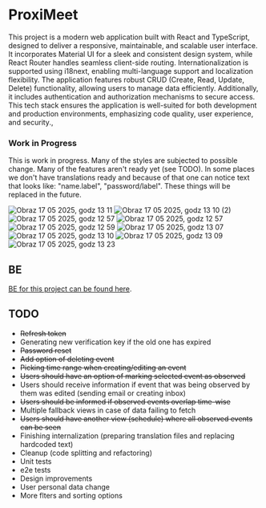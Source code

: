 # ProxiMeet

This project is a modern web application built with React and TypeScript, designed to deliver a responsive, maintainable, and scalable user interface. It incorporates Material UI for a sleek and consistent design system, while React Router handles seamless client-side routing. Internationalization is supported using i18next, enabling multi-language support and localization flexibility. The application features robust CRUD (Create, Read, Update, Delete) functionality, allowing users to manage data efficiently. Additionally, it includes authentication and authorization mechanisms to secure access. This tech stack ensures the application is well-suited for both development and production environments, emphasizing code quality, user experience, and security.,

### Work in Progress

This is work in progress. Many of the styles are subjected to possible change. Many of the features aren't ready yet (see TODO). In some places we don't have translations ready and because of that one can notice text that looks like: "name.label", "password/label". These things will be replaced in the future.

![Obraz 17 05 2025, godz  13 11](https://github.com/user-attachments/assets/572c26c6-e7f4-463e-9ee0-a067c9632ee6)
![Obraz 17 05 2025, godz  13 10 (2)](https://github.com/user-attachments/assets/256e1394-3620-4dc0-8198-399e0d110b12)
![Obraz 17 05 2025, godz  12 57](https://github.com/user-attachments/assets/a3f07d99-4f15-402a-b17f-8eb46b17f700)
![Obraz 17 05 2025, godz  12 57](https://github.com/user-attachments/assets/2783c387-7515-4273-b178-25357d3700ab)
![Obraz 17 05 2025, godz  12 59](https://github.com/user-attachments/assets/641cd404-a1d1-41db-9ed3-93703bd8522f)
![Obraz 17 05 2025, godz  13 07](https://github.com/user-attachments/assets/4faac2db-ffc0-4847-a61b-90f2b22f04ec)
![Obraz 17 05 2025, godz  13 10](https://github.com/user-attachments/assets/1112a5f3-5bc6-4b29-b5d3-55614c28f18c)
![Obraz 17 05 2025, godz  13 09](https://github.com/user-attachments/assets/59c28211-2140-47d8-a727-a95162ad9b84)
![Obraz 17 05 2025, godz  13 23](https://github.com/user-attachments/assets/5ee88c9c-f6cf-44ee-a515-6a8f6f28742f)

## BE

[BE for this project can be found here](https://github.com/Sylw3st3r/be-event-planner).

## TODO

- ~~Refresh token~~
- Generating new verification key if the old one has expired
- ~~Password reset~~
- ~~Add option of deleting event~~
- ~~Picking time range when creating/editing an event~~
- ~~Users should have an option of marking selected event as observed~~
- Users should receive information if event that was being observed by them was edited (sending email or creating inbox)
- ~~Users should be informed if observed events overlap time-wise~~
- Multiple fallback views in case of data failing to fetch
- ~~Users should have another view (schedule) where all observed events can be seen~~
- Finishing internalization (preparing translation files and replacing hardcoded text)
- Cleanup (code splitting and refactoring)
- Unit tests
- e2e tests
- Design improvements
- User personal data change
- More flters and sorting options

